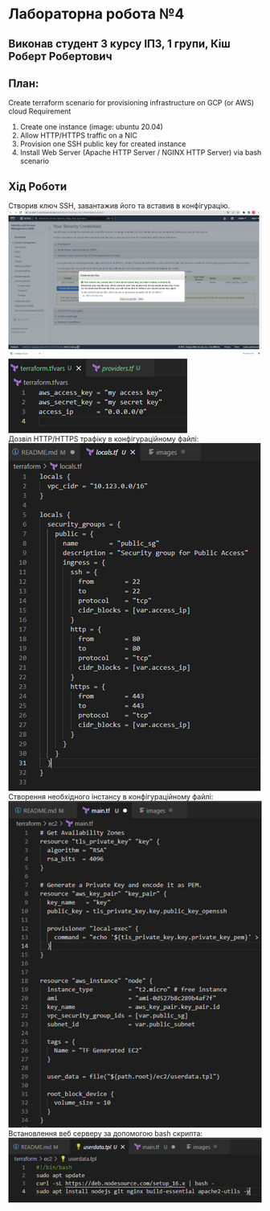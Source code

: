 # Лабораторна робота №4
## Виконав студент 3 курсу ІПЗ, 1 групи, Кіш Роберт Робертович

## План:
Create terraform scenario for provisioning infrastructure on GCP (or AWS) cloud Requirement 
1. Create one instance (image: ubuntu 20.04) 
2. Allow HTTP/HTTPS traffic on a NIC 
3. Provision one SSH public key for created instance 
4. Install Web Server (Apache HTTP Server / NGINX HTTP Server) via bash scenario

## Хід Роботи
Створив ключ SSH, завантажив його та вставив в конфігурацію.\
![image](./images/Screenshot_1.png)
![image](./images/Screenshot_2.png)\
Дозвіл HTTP/HTTPS трафіку в конфігураційному файлі:\
![image](./images/Screenshot_3.png)
Створення необхідного інстансу в конфігураційному файлі:\
![image](./images/Screenshot_4.png)
Встановлення веб серверу за допомогою bash скрипта:\
![image](./images/Screenshot_5.png)
